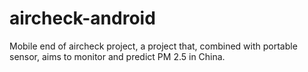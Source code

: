# aircheck-android
Mobile end of aircheck project, a project that, combined with portable sensor, aims to monitor and predict PM 2.5 in China. 
